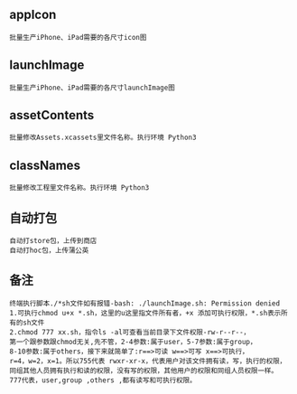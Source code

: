 ## appIcon
    批量生产iPhone、iPad需要的各尺寸icon图
    
## launchImage
    批量生产iPhone、iPad需要的各尺寸launchImage图
    
## assetContents
    批量修改Assets.xcassets里文件名称。执行环境 Python3
    
## classNames
    批量修改工程里文件名称。执行环境 Python3

## 自动打包
    自动打store包，上传到商店
    自动打hoc包，上传蒲公英

## 备注
    终端执行脚本./*sh文件如有报错-bash: ./launchImage.sh: Permission denied
    1.可执行chmod u+x *.sh，这里的u这里指文件所有者，+x 添加可执行权限，*.sh表示所有的sh文件
    2.chmod 777 xx.sh，指令ls -al可查看当前目录下文件权限-rw-r--r--，
    第一个跟参数跟chmod无关,先不管，2-4参数:属于user，5-7参数:属于group，
    8-10参数:属于others，接下来就简单了:r==>可读 w==>可写 x==>可执行，
    r=4，w=2，x=1。所以755代表 rwxr-xr-x，代表用户对该文件拥有读，写，执行的权限，
    同组其他人员拥有执行和读的权限，没有写的权限，其他用户的权限和同组人员权限一样。
    777代表，user,group ,others ,都有读写和可执行权限。

